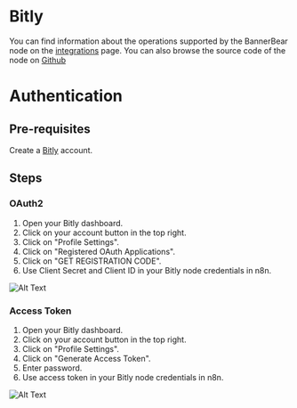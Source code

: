 # Bitly
You can find information about the operations supported by the BannerBear node on the [integrations](https://n8n.io/integrations/n8n-nodes-base.bitly) page. You can also browse the source code of the node on [Github](https://github.com/n8n-io/n8n/tree/master/packages/nodes-base/nodes/Bitly)

# Authentication

## Pre-requisites

Create a [Bitly](https://www.bitly.com/) account.

## Steps

### OAuth2

1. Open your Bitly dashboard.
2. Click on your account button in the top right.
3. Click on "Profile Settings".
4. Click on "Registered OAuth Applications".
5. Click on "GET REGISTRATION CODE".
6. Use Client Secret and Client ID in your Bitly node credentials in n8n.


![Alt Text](https://i.imgur.com/zNZVMYZ.gif) 

### Access Token

1. Open your Bitly dashboard.
2. Click on your account button in the top right.
3. Click on "Profile Settings".
4. Click on "Generate Access Token".
5. Enter password.
6. Use access token in your Bitly node credentials in n8n.


![Alt Text](https://i.imgur.com/sE4kUSa.gif) 



